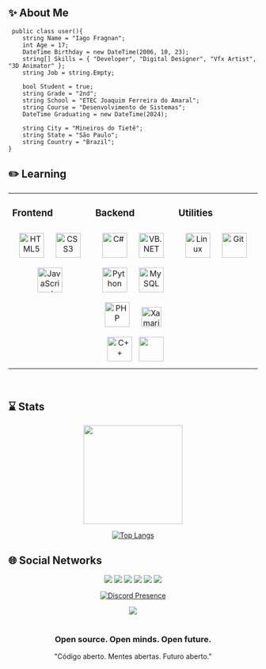## ✨ About Me

<div align="">

     public class user(){
        string Name = "Iago Fragnan";
        int Age = 17;
        DateTime Birthday = new DateTime(2006, 10, 23);
        string[] Skills = { "Developer", "Digital Designer", "Vfx Artist", "3D Animator" };
        string Job = string.Empty;
        
        bool Student = true;
        string Grade = "2nd";
        string School = "ETEC Joaquim Ferreira do Amaral";
        string Course = "Desenvolvimento de Sistemas";
        DateTime Graduating = new DateTime(2024);
        
        string City = "Mineiros do Tietê";
        string State = "São Paulo";
        string Country = "Brazil";
    }
    
</div>  
  
## ✏️ Learning

<div align="center">
<table><tr><td valign="top" width="33%">



### Frontend  
<div align="center">  
<img style="margin: 10px" src="https://profilinator.rishav.dev/skills-assets/html5-original-wordmark.svg" alt="HTML5" height="50" /> 
<img style="margin: 10px" src="https://profilinator.rishav.dev/skills-assets/css3-original-wordmark.svg" alt="CSS3" height="50" />  
<img style="margin: 10px" src="https://profilinator.rishav.dev/skills-assets/javascript-original.svg" alt="JavaScript" height="50" />  
</div>

</td><td valign="top" width="33%">
</div>


### Backend  
<div align="center">  
<img style="margin: 10px" src="https://profilinator.rishav.dev/skills-assets/csharp-original.svg" alt="C#" height="50" />  
<img style="margin: 10px" src="https://profilinator.rishav.dev/skills-assets/dot-net-original-wordmark.svg" alt="VB.NET" height="50" />  
<img style="margin: 10px" src="https://profilinator.rishav.dev/skills-assets/python-original.svg" alt="Python" height="50" />  
<img style="margin: 10px" src="https://profilinator.rishav.dev/skills-assets/mysql-original-wordmark.svg" alt="MySQL" height="50" />  
<img style="margin: 10px" src="https://profilinator.rishav.dev/skills-assets/php-original.svg" alt="PHP" height="50" />  
<img style="margin: 10px" src="https://cdn.iconscout.com/icon/free/png-256/xamarin-282427.png" alt="Xamarin" height="40" />  
<a href="https://www.cplusplus.com/" target="_blank"><img style="margin: 10px" src="https://profilinator.rishav.dev/skills-assets/cplusplus-original.svg" alt="C++" height="50" /></a>  
<img height="50" src="https://cdn.jsdelivr.net/gh/devicons/devicon/icons/java/java-original-wordmark.svg" />
</div>

</td><td valign="top" width="33%">



### Utilities  
<div align="center">  
<img style="margin: 10px" src="https://profilinator.rishav.dev/skills-assets/linux-original.svg" alt="Linux" height="50" />  
<img style="margin: 10px" src="https://profilinator.rishav.dev/skills-assets/git-scm-icon.svg" alt="Git" height="50" />   

</div>
</td></tr></table>  
<br/>  
  
</div>

## ⌛ Stats

<div align="center">  
  
<img height="200em" src="http://github-readme-streak-stats.herokuapp.com?user=iagof-dev&theme=dark"/> <br>

[![Top Langs](https://github-readme-stats.vercel.app/api/top-langs/?username=iagof-dev&layout=compact&theme=dark)]()
  
</div>

## 🌐 Social Networks

<div align="center">
  
  
<a href="https://t.me/"><img src="https://img.shields.io/badge/Telegram-2CA5E0?style=for-the-badge&logo=telegram&logoColor=white"></a>
<a href="https://twitter.com/iagofdev"><img src="https://img.shields.io/badge/Twitter-1DA1F2?style=for-the-badge&logo=twitter&logoColor=white"></a>
<a href="https://instagram.com/iagof.dev"><img src="https://img.shields.io/badge/Instagram-E4405F?style=for-the-badge&logo=instagram&logoColor=white"></a>
<a href="[https://discord.com/users/833438251553128448](https://discord.gg/3UqkW3bpYp)"><img src="https://img.shields.io/badge/Discord-7289DA?style=for-the-badge&logo=discord&logoColor=white"></a>
<a href="https://www.youtube.com/c/N3rdy/channels?view=49&shelf_id=3"><img src="https://img.shields.io/badge/YouTube-FF0000?style=for-the-badge&logo=youtube&logoColor=white"></a>
<a href="https://twitch.tv/n3rdydzn"><img src="https://img.shields.io/badge/Twitch-9146FF?style=for-the-badge&logo=twitch&logoColor=white"></a>
  
[![Discord Presence](https://lanyard.cnrad.dev/api/833438251553128448)](https://discord.com/users/833438251553128448)
  
  

  
<div align="center">
<img src="https://komarev.com/ghpvc/?username=iagof-dev&&style=flat-square" align="center" />
</div>  

<br />

  <div align="center">
    <h3>Open source. Open minds. Open future.</h3>
    <p>"Código aberto. Mentes abertas. Futuro aberto."</p>
  </div>

